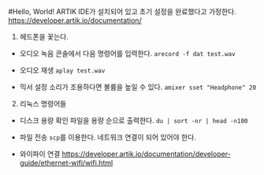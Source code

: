 #Hello, World!
ARTIK IDE가 설치되어 있고 초기 설정을 완료했다고 가정한다.
https://developer.artik.io/documentation/

1. 헤드폰을 꽃는다.

* 오디오 녹음
콘솔에서 다음 명령어를 입력한다.
`arecord -f dat test.wav`
* 오디오 재생
`aplay test.wav`

* 믹서 설정
소리가 조용하다면 볼륨을 높일 수 있다.
`amixer sset "Headphone" 20`

2. 리눅스 명령어들

* 디스크 용량 확인
파일을 용량 순으로 출력한다.
`du | sort -nr | head -n100` 

* 파일 전송
`scp`를 이용한다. 네트워크 연결이 되어 있어야 한다.

* 와이파이 연결
https://developer.artik.io/documentation/developer-guide/ethernet-wifi/wifi.html
